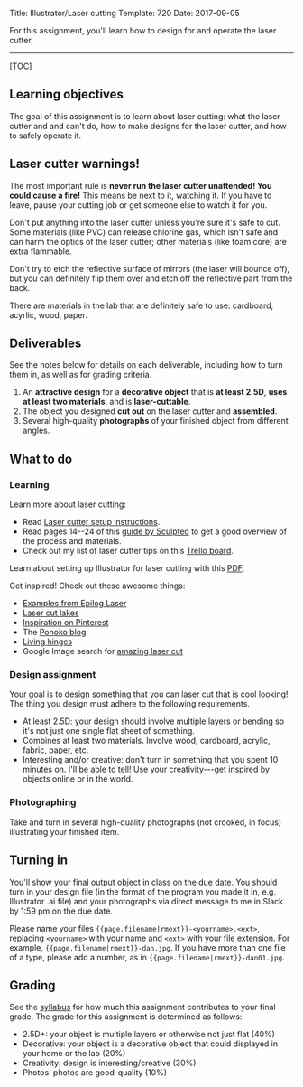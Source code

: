 Title: Illustrator/Laser cutting
Template: 720
Date: 2017-09-05

For this assignment, you'll learn how to design for and operate the
laser cutter.

---

[TOC]

## Learning objectives
The goal of this assignment is to learn about laser cutting: what the
laser cutter and and can't do, how to make designs for the laser
cutter, and how to safely operate it.

## Laser cutter warnings!

The most important rule is **never run the laser cutter unattended!
You could cause a fire!** This means be next to it, watching it. If
you have to leave, pause your cutting job or get someone else to watch
it for you.

Don't put anything into the laser cutter unless you're sure it's
safe to cut. Some materials (like PVC) can release chlorine gas,
which isn't safe and can harm the optics of the laser cutter; other
materials (like foam core) are extra flammable.

Don't try to etch the reflective surface of mirrors (the laser will
bounce off), but you can definitely flip them over and etch off the
reflective part from the back.

There are materials in the lab that are definitely safe to use:
cardboard, acyrlic, wood, paper.

## Deliverables
See the notes below for details on each deliverable, including how to
turn them in, as well as for grading criteria.

1. An **attractive design** for a **decorative object** that is **at
	 least 2.5D**, **uses at least two materials**, and is
	 **laser-cuttable**.
2. The object you designed **cut out** on the laser cutter and
	 **assembled**.
3. Several high-quality **photographs** of your finished object from
	 different angles.

## What to do
### Learning
Learn more about laser cutting:

- Read [Laser cutter setup instructions](../lasercutter.html).
- Read pages 14--24 of this [guide by
	Sculpteo](../files/Sculpteo_ultimate_guide_laser_cutting.pdf)
	to get a good overview of the process and materials.
- Check out my list of laser cutter tips on this [Trello
	board](https://trello.com/b/JuxwmQhn/tips).

Learn about setting up Illustrator for laser cutting with this
[PDF](http://www.engraversnetwork.com/files/Configuring-Illustrator-CS3-with-ULS.pdf).

Get inspired! Check out these awesome things:

- [Examples from Epilog
	Laser](https://www.epiloglaser.com/how-it-works/laser-applications.htm)
- [Laser cut
	lakes](http://www.thisiscolossal.com/2013/01/explore-the-underwater-topography-of-north-american-lakes-with-these-laser-cut-wood-maps-by-below-the-boat/)
- [Inspiration on Pinterest](https://www.pinterest.com/ponoko/laser-cut-inspiration/)
- The [Ponoko blog](https://www.ponoko.com/blog/)
- [Living
	hinges](https://www.ponoko.com/blog/how-to-make/how-to-design-a-living-hinge/)
- Google Image search for [amazing laser
	cut](https://www.google.com/search?hl=en&gbv=2&tbm=isch&sa=1&q=amazing+laser+cut)

### Design assignment
Your goal is to design something that you can laser cut that is cool
looking! The thing you design must adhere to the following
requirements.

- At least 2.5D: your design should involve multiple layers or bending
	so it's not just one single flat sheet of something.
- Combines at least two materials. Involve wood, cardboard, acrylic,
	fabric, paper, etc.
- Interesting and/or creative: don't turn in something that you spent
	10 minutes on. I'll be able to tell! Use your creativity---get
	inspired by objects online or in the world.

### Photographing

Take and turn in several high-quality photographs (not crooked, in
focus) illustrating your finished item.

## Turning in
You'll show your final output object in class on the due date. You
should turn in your design file (in the format of the program you made
it in, e.g. Illustrator .ai file) and your photographs via direct
message to me in Slack by 1:59 pm on the due date.

Please name your files `{{page.filename|rmext}}-<yourname>.<ext>`,
replacing `<yourname>` with your name and `<ext>` with your file
extension. For example, `{{page.filename|rmext}}-dan.jpg`. If you have
more than one file of a type, please add a number, as in
`{{page.filename|rmext}}-dan01.jpg`.

## Grading

See the [syllabus](/{{page.roots[0]}}/syllabus.html) for how much this
assignment contributes to your final grade. The grade for this
assignment is determined as follows:

- 2.5D+: your object is multiple layers or otherwise not just flat (40%)
- Decorative: your object is a decorative object that could 
	displayed in your home or the lab (20%)
- Creativity: design is interesting/creative (30%)
- Photos: photos are good-quality (10%)
